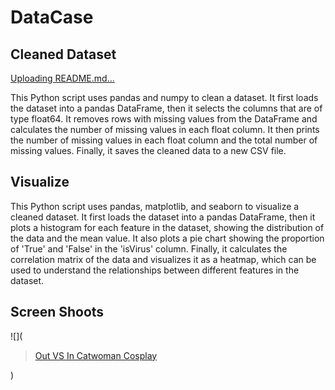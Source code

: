 # DataCase
 

## Cleaned Dataset
[Uploading README.md…]()

This Python script uses pandas and numpy to clean a dataset. It first loads the dataset into a pandas DataFrame, then it selects the columns that are of type float64. It removes rows with missing values from the DataFrame and calculates the number of missing values in each float column. It then prints the number of missing values in each float column and the total number of missing values. Finally, it saves the cleaned data to a new CSV file.



## Visualize 

This Python script uses pandas, matplotlib, and seaborn to visualize a cleaned dataset. It first loads the dataset into a pandas DataFrame, then it plots a histogram for each feature in the dataset, showing the distribution of the data and the mean value. It also plots a pie chart showing the proportion of 'True' and 'False' in the 'isVirus' column. Finally, it calculates the correlation matrix of the data and visualizes it as a heatmap, which can be used to understand the relationships between different features in the dataset.

 
## Screen Shoots
![](<blockquote class="imgur-embed-pub" lang="en" data-id="a/EMHInl8"  ><a href="//imgur.com/a/EMHInl8">Out VS In Catwoman Cosplay</a></blockquote><script async src="//s.imgur.com/min/embed.js" charset="utf-8"></script>)
